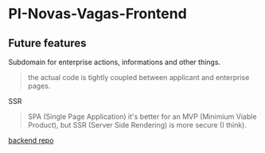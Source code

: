 # PI-Novas-Vagas-Frontend

## Future features

Subdomain for enterprise actions, informations and other things.

> the actual code is tightly coupled between applicant and enterprise pages.

SSR

> SPA (Single Page Application) it's better for an MVP (Minimium Viable Product), but SSR (Server Side Rendering) is more secure (I think).

[backend repo](https://github.com/thiagorf/PI-Novas-Vagas-Backend)
